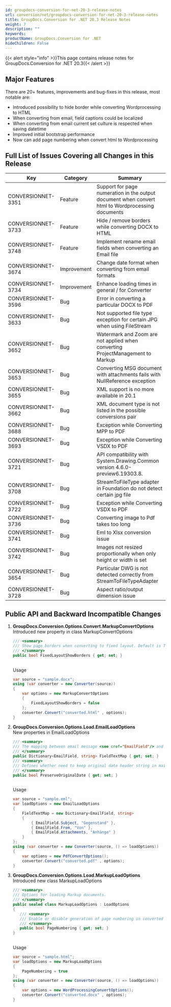 ```yaml
---
id: groupdocs-conversion-for-net-20-3-release-notes
url: conversion/net/groupdocs-conversion-for-net-20-3-release-notes
title: GroupDocs.Conversion for .NET 20.3 Release Notes
weight: 7
description: ""
keywords: 
productName: GroupDocs.Conversion for .NET
hideChildren: False
---
```

{{< alert style="info" >}}This page contains release notes for GroupDocs.Conversion for .NET 20.3{{< /alert >}}

## Major Features

There are 20+ features, improvements and bug-fixes in this release, most notable are:

*   Introduced possibility to hide border while converting Wordprocessing to HTML
*   When converting from email, field captions could be localized
*   When converting from email current set culture is respected when saving datetime
*   Improved initial bootstrap performance 
*   Now can add page numbering when convert html to Wordprocessing 

## Full List of Issues Covering all Changes in this Release

| Key | Category | Summary |
| --- | --- | --- |
| CONVERSIONNET-3351 | Feature | Support for page numeration in the output document when convert html to Wordprocessing documents |
| CONVERSIONNET-3733 | Feature | Hide / remove borders while converting DOCX to HTML |
| CONVERSIONNET-3748 | Feature | Implement rename email fields when converting an Email file |
| CONVERSIONNET-3674 | Improvement | Change date format when converting from email formats |
| CONVERSIONNET-3734 | Improvement | Enhance loading times in general / for Converter |
| CONVERSIONNET-3596 | Bug | Error in converting a particular DOCX to PDF |
| CONVERSIONNET-3633 | Bug | Not supported file type exception for certain JPG when using FileStream |
| CONVERSIONNET-3652 | Bug | Watermark and Zoom are not applied when converting ProjectManagement to Markup |
| CONVERSIONNET-3653 | Bug | Converting MSG document with attachments fails with NullReference exception |
| CONVERSIONNET-3655 | Bug | XML support is no more available in 20.1 |
| CONVERSIONNET-3662 | Bug | XML document type is not listed in the possible conversions pair |
| CONVERSIONNET-3688 | Bug | Exception while Converting MPP to PDF |
| CONVERSIONNET-3693 | Bug | Exception while Converting VSDX to PDF |
| CONVERSIONNET-3721 | Bug | API compatibility with System.Drawing.Common version 4.6.0-preview6.19303.8. |
| CONVERSIONNET-3708 | Bug | StreamToFileType adapter in Foundation do not detect certain jpg file |
| CONVERSIONNET-3722 | Bug | Exception while Converting VSDX to PDF |
| CONVERSIONNET-3736 | Bug | Converting image to Pdf takes too long |
| CONVERSIONNET-3741 | Bug | Eml to Xlsx conversion issue |
| CONVERSIONNET-3742 | Bug | Images not resized proportionally when only height or width is set |
| CONVERSIONNET-3654 | Bug | Particular DWG is not detected correctly from StreamToFileTypeAdapter |
| CONVERSIONNET-3728 | Bug | Aspect ratio/output dimension issue  |

## Public API and Backward Incompatible Changes

1.  **GroupDocs.Conversion.Options.Convert.MarkupConvertOptions**  
    Introduced new property in class MarkupConvertOptions
    
    ```csharp
    /// <summary>
    /// Show page borders when converting to fixed layout. Default is True.
    /// </summary>
    public bool FixedLayoutShowBorders { get; set; }
     
    ```
    
    Usage
    
    ```csharp
    var source = "sample.docx";
    using (var converter = new Converter(source))
    {
        var options = new MarkupConvertOptions
        {
            FixedLayoutShowBorders = false
        };
        converter.Convert("converted.html" , options);
    }
    ```
    
2.  **GroupDocs.Conversion.Options.Load.EmailLoadOptions**  
    New properties in EmailLoadOptions
    
    ```csharp
    /// <summary>
    /// The mapping between email message <see cref="EmailField"/> and field text representation
    /// </summary>
    public Dictionary<EmailField, string> FieldTextMap { get; set; }
    /// <summary>
    /// Defines whether need to keep original date header string in mail message when saving or not (Default value is true) 
    /// </summary>
    public bool PreserveOriginalDate { get; set; }
     
    ```
    
    Usage
    
    ```csharp
    var source = "sample.eml";
    var loadOptions = new EmailLoadOptions
    {
        FieldTextMap = new Dictionary<EmailField, string>
        {
            { EmailField.Subject, "Gegenstand" },
            { EmailField.From, "Von" },
            { EmailField.Attachments, "Anhänge" }
        }
    };
    using (var converter = new Converter(source, () => loadOptions))
    {
        var options = new PdfConvertOptions();
        converter.Convert("converted.pdf" , options);
    }
    ```
    
3.  **GroupDocs.Conversion.Options.Load.MarkupLoadOptions**  
    Introduced new class MarkupLoadOptions
    
    ```csharp
    /// <summary>
    /// Options for loading Markup documents.
    /// </summary>
    public sealed class MarkupLoadOptions : LoadOptions
    {
       /// <summary>
       /// Enable or disable generation of page numbering in converted document. Default: false
       /// </summary>
       public bool PageNumbering { get; set; }
    }
     
    ```
    
    Usage
    
    ```csharp
    var source = "sample.html";
    var loadOptions = new MarkupLoadOptions
    {
        PageNumbering = true
    };
    using (var converter = new Converter(source, () => loadOptions))
    {
        var options = new WordProcessingConvertOptions();
        converter.Convert("converted.docx" , options);
    }
    ```
